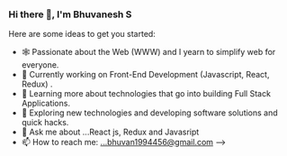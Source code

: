 ### Hi there 👋, I'm Bhuvanesh S



Here are some ideas to get you started:

- 🕸️   Passionate about the Web (WWW) and I yearn to simplify web for everyone.
- 🔭   Currently working on Front-End Development (Javascript, React, Redux) .
- 🌱   Learning more about technologies that go into building Full Stack Applications.
- 🤔   Exploring new technologies and developing software solutions and quick hacks.
- 💬 Ask me about ...React js, Redux and Javasript
- 📫 How to reach me: ...bhuvan1994456@gmail.com
-->
